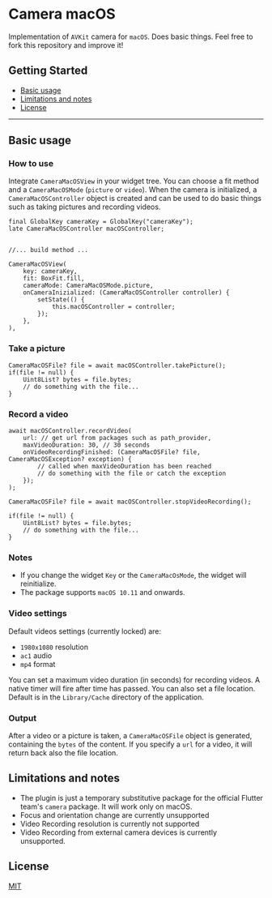 # Camera macOS

Implementation of ```AVKit``` camera for ```macOS```.
Does basic things.
Feel free to fork this repository and improve it!

## Getting Started

- [Basic usage](#basic-usage)
- [Limitations and notes](#limitations-and-notes)
- [License](#license)

---

## Basic usage


### How to use ###
Integrate ```CameraMacOSView``` in your widget tree.
You can choose a fit method and a ```CameraMacOSMode``` (```picture``` or ```video```).
When the camera is initialized, a ```CameraMacOSController``` object is created and can be used to do basic things such as taking pictures and recording videos.

```
final GlobalKey cameraKey = GlobalKey("cameraKey");
late CameraMacOSController macOSController;


//... build method ...

CameraMacOSView(
    key: cameraKey,
    fit: BoxFit.fill,
    cameraMode: CameraMacOSMode.picture,
    onCameraInizialized: (CameraMacOSController controller) {
        setState(() {
            this.macOSController = controller;
        });
    },
),
```
### Take a picture ###
```
CameraMacOSFile? file = await macOSController.takePicture();
if(file != null) {
    Uint8List? bytes = file.bytes;
    // do something with the file...
}

```
### Record a video ###

```
await macOSController.recordVideo(
    url: // get url from packages such as path_provider,
    maxVideoDuration: 30, // 30 seconds
    onVideoRecordingFinished: (CameraMacOSFile? file, CameraMacOSException? exception) {
        // called when maxVideoDuration has been reached
        // do something with the file or catch the exception
    });
);

CameraMacOSFile? file = await macOSController.stopVideoRecording();

if(file != null) {
    Uint8List? bytes = file.bytes;
    // do something with the file...
}

```
### Notes ###
- If you change the widget ```Key``` or the ```CameraMacOsMode```, the widget will reinitialize.
- The package supports ```macOS 10.11``` and onwards.

### Video settings ###

Default videos settings (currently locked) are:
- ```1980x1080``` resolution
- ```ac1``` audio
- ```mp4``` format

You can set a maximum video duration (in seconds) for recording videos. A native timer will fire after time has passed.
You can also set a file location. Default is in the ```Library/Cache``` directory of the application.

### Output ###
After a video or a picture is taken, a ```CameraMacOSFile``` object is generated, containing the ```bytes``` of the content. If you specify a ```url``` for a video, it will return back also the file location.

## Limitations and notes

- The plugin is just a temporary substitutive package for the official Flutter team's ```camera``` package. It will work only on macOS.
- Focus and orientation change are currently unsupported
- Video Recording resolution is currently not supported
- Video Recording from external camera devices is currently unsupported.

## License

[MIT](https://github.com/riccardo-lomazzi/webview_macos/blob/main/LICENSE)

